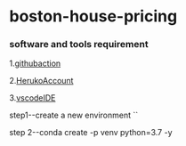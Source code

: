 # boston-house-pricing
### software and tools requirement

1.[githubaction](http://github.com)

2.[HerukoAccount](http://Heruko.com)

3.[vscodeIDE](http://code.visualstudio.com)

step1--create a new environment 
``

step 2--conda create -p venv python=3.7 -y



